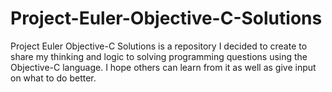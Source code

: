 Project-Euler-Objective-C-Solutions
===================================

Project Euler Objective-C Solutions is a repository I decided to create to share my thinking and logic to solving programming questions using the Objective-C language.  I hope others can learn from it as well as give input on what to do better.  
